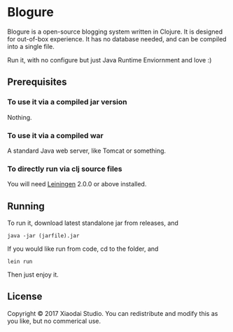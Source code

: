 # Blogure

Blogure is a open-source blogging system written in Clojure. It is designed for out-of-box experience.
It has no database needed, and can be compiled into a single file.

Run it, with no configure but just Java Runtime Enviornment and love :)

## Prerequisites

### To use it via a compiled jar version
Nothing.

### To use it via a compiled war
A standard Java web server, like Tomcat or something.

### To directly run via clj source files

You will need [Leiningen][] 2.0.0 or above installed.

[leiningen]: https://github.com/technomancy/leiningen

## Running

To run it, download latest standalone jar from releases, and 
~~~
java -jar (jarfile).jar 
~~~

If you would like run from code,
cd to the folder, and
~~~
lein run
~~~

Then just enjoy it.

## License

Copyright © 2017 Xiaodai Studio.
You can redistribute and modify this as you like, but no commerical use.
